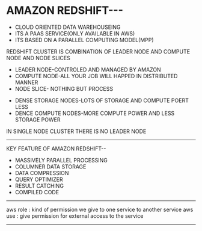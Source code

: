 # AMAZON REDSHIFT---
 - CLOUD ORIENTED DATA WAREHOUSEING 
 - ITS A PAAS SERVICE(ONLY AVAILABLE IN AWS)
 - ITS BASED ON A PARALLEL COMPUTING MODEL(MPP)
 
REDSHIFT CLUSTER IS COMBINATION OF LEADER NODE AND COMPUTE NODE AND NODE SLICES
 - LEADER NODE-CONTROLED AND MANAGED BY AMAZON
 - COMPUTE NODE-ALL YOUR JOB WILL HAPPED IN DISTRIBUTED MANNER
 - NODE SLICE- NOTHING BUT PROCESS
 
* DENSE STORAGE NODES-LOTS OF STORAGE AND COMPUTE POERT LESS
* DENCE COMPUTE NODES-MORE COMPUTE POWER AND LESS STORAGE POWER
 
IN SINGLE NODE CLUSTER THERE IS NO LEADER NODE
 
----------------------------------------------------------
KEY FEATURE OF AMAZON REDSHIFT--
 - MASSIVELY PARALLEL PROCESSING
 - COLUMNER DATA STORAGE
 - DATA COMPRESSION
 - QUERY OPTIMIZER
 - RESULT CATCHING
 - COMPILED CODE




------------------------------------------------------------



aws role : kind of permission we give to one service to another service 
aws use : give permission for external access to the service



--------------------------------------------------------------------

